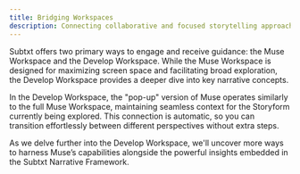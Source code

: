 ```yaml
---
title: Bridging Workspaces
description: Connecting collaborative and focused storytelling approaches
---
```


Subtxt offers two primary ways to engage and receive guidance: the Muse Workspace and the Develop Workspace. While the Muse Workspace is designed for maximizing screen space and facilitating broad exploration, the Develop Workspace provides a deeper dive into key narrative concepts.

In the Develop Workspace, the "pop-up" version of Muse operates similarly to the full Muse Workspace, maintaining seamless context for the Storyform currently being explored. This connection is automatic, so you can transition effortlessly between different perspectives without extra steps.

As we delve further into the Develop Workspace, we'll uncover more ways to harness Muse’s capabilities alongside the powerful insights embedded in the Subtxt Narrative Framework.